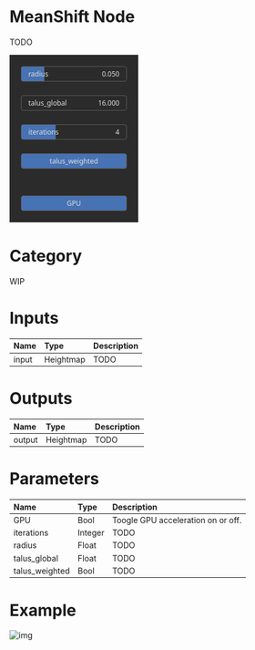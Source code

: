 
MeanShift Node
==============


TODO



![img](../../images/nodes/MeanShift_settings.png)


# Category


WIP
# Inputs

|Name|Type|Description|
| :--- | :--- | :--- |
|input|Heightmap|TODO|

# Outputs

|Name|Type|Description|
| :--- | :--- | :--- |
|output|Heightmap|TODO|

# Parameters

|Name|Type|Description|
| :--- | :--- | :--- |
|GPU|Bool|Toogle GPU acceleration on or off.|
|iterations|Integer|TODO|
|radius|Float|TODO|
|talus_global|Float|TODO|
|talus_weighted|Bool|TODO|

# Example


![img](../../images/nodes/MeanShift.png)

